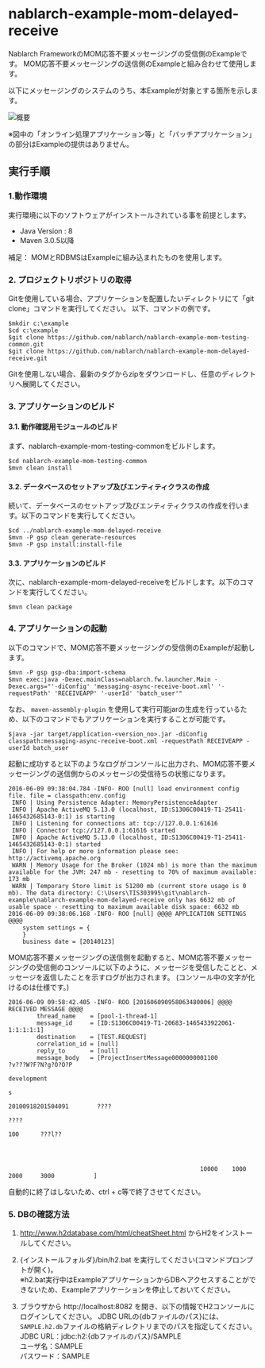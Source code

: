 nablarch-example-mom-delayed-receive
====================================
Nablarch FrameworkのMOM応答不要メッセージングの受信側のExampleです。
MOM応答不要メッセージングの送信側のExampleと組み合わせて使用します。

以下にメッセージングのシステムのうち、本Exampleが対象とする箇所を示します。

![概要](./fig/abstract.png "概要")

※図中の「オンライン処理アプリケーション等」と「バッチアプリケーション」の部分はExampleの提供はありません。

## 実行手順

### 1.動作環境
実行環境に以下のソフトウェアがインストールされている事を前提とします。
* Java Version : 8
* Maven 3.0.5以降

補足：
MOMとRDBMSはExampleに組み込まれたものを使用します。

### 2. プロジェクトリポジトリの取得
Gitを使用している場合、アプリケーションを配置したいディレクトリにて「git clone」コマンドを実行してください。
以下、コマンドの例です。

    $mkdir c:\example
    $cd c:\example
    $git clone https://github.com/nablarch/nablarch-example-mom-testing-common.git
    $git clone https://github.com/nablarch/nablarch-example-mom-delayed-receive.git

Gitを使用しない場合、最新のタグからzipをダウンロードし、任意のディレクトリへ展開してください。

### 3. アプリケーションのビルド
#### 3.1. 動作確認用モジュールのビルド
まず、nablarch-example-mom-testing-commonをビルドします。

    $cd nablarch-example-mom-testing-common
    $mvn clean install

#### 3.2. データベースのセットアップ及びエンティティクラスの作成
続いて、データベースのセットアップ及びエンティティクラスの作成を行います。以下のコマンドを実行してください。

    $cd ../nablarch-example-mom-delayed-receive
    $mvn -P gsp clean generate-resources
    $mvn -P gsp install:install-file

#### 3.3. アプリケーションのビルド
次に、nablarch-example-mom-delayed-receiveをビルドします。以下のコマンドを実行してください。

    $mvn clean package

### 4. アプリケーションの起動

以下のコマンドで、MOM応答不要メッセージングの受信側のExampleが起動します。

    $mvn -P gsp gsp-dba:import-schema
    $mvn exec:java -Dexec.mainClass=nablarch.fw.launcher.Main -Dexec.args="'-diConfig' 'messaging-async-receive-boot.xml' '-requestPath' 'RECEIVEAPP' '-userId' 'batch_user'"

なお、 `maven-assembly-plugin` を使用して実行可能jarの生成を行っているため、以下のコマンドでもアプリケーションを実行することが可能です。

    $java -jar target/application-<version_no>.jar -diConfig classpath:messaging-async-receive-boot.xml -requestPath RECEIVEAPP -userId batch_user

起動に成功すると以下のようなログがコンソールに出力され、MOM応答不要メッセージングの送信側からのメッセージの受信待ちの状態になります。

    2016-06-09 09:38:04.784 -INFO- ROO [null] load environment config file. file = classpath:env.config
     INFO | Using Persistence Adapter: MemoryPersistenceAdapter
     INFO | Apache ActiveMQ 5.13.0 (localhost, ID:S1306C00419-T1-25411-1465432685143-0:1) is starting
     INFO | Listening for connections at: tcp://127.0.0.1:61616
     INFO | Connector tcp://127.0.0.1:61616 started
     INFO | Apache ActiveMQ 5.13.0 (localhost, ID:S1306C00419-T1-25411-1465432685143-0:1) started
     INFO | For help or more information please see: http://activemq.apache.org
     WARN | Memory Usage for the Broker (1024 mb) is more than the maximum available for the JVM: 247 mb - resetting to 70% of maximum available: 173 mb
     WARN | Temporary Store limit is 51200 mb (current store usage is 0 mb). The data directory: C:\Users\TIS303995\git\nablarch-example\nablarch-example-mom-delayed-receive only has 6632 mb of usable space - resetting to maximum available disk space: 6632 mb
    2016-06-09 09:38:06.168 -INFO- ROO [null] @@@@ APPLICATION SETTINGS @@@@
        system settings = {
        }
        business date = [20140123]

MOM応答不要メッセージングの送信側を起動すると、MOM応答不要メッセージングの受信側のコンソールに以下のように、メッセージを受信したことと、メッセージを返信したことを示すログが出力されます。
(コンソール中の文字が化けるのは仕様です。)

    2016-06-09 09:58:42.405 -INFO- ROO [201606090958063480006] @@@@ RECEIVED MESSAGE @@@@
            thread_name    = [pool-1-thread-1]
            message_id     = [ID:S1306C00419-T1-20683-1465433922061-1:1:1:1:1]
            destination    = [TEST.REQUEST]
            correlation_id = [null]
            reply_to       = [null]
            message_body   = [ProjectInsertMessage0000000001100                 ?v???W?F?N?g?O?O?P
                                                                                                    development
                                                                                                                        s
                                                                                                                                            20100918201504091        ????
                                                                                                                                                                                         ????
                                                                                                                                                                                                             100      ???l??




                                                          10000    1000     2000     3000           ]

自動的に終了はしないため、ctrl + c等で終了させてください。

### 5. DBの確認方法

1. http://www.h2database.com/html/cheatSheet.html からH2をインストールしてください。

2. {インストールフォルダ}/bin/h2.bat を実行してください(コマンドプロンプトが開く)。  
  ※h2.bat実行中はExampleアプリケーションからDBへアクセスすることができないため、Exampleアプリケーションを停止しておいてください。

3. ブラウザから http://localhost:8082 を開き、以下の情報でH2コンソールにログインしてください。
   JDBC URLの{dbファイルのパス}には、`SAMPLE.h2.db`ファイルの格納ディレクトリまでのパスを指定してください。  
  JDBC URL：jdbc:h2:{dbファイルのパス}/SAMPLE  
  ユーザ名：SAMPLE  
  パスワード：SAMPLE
